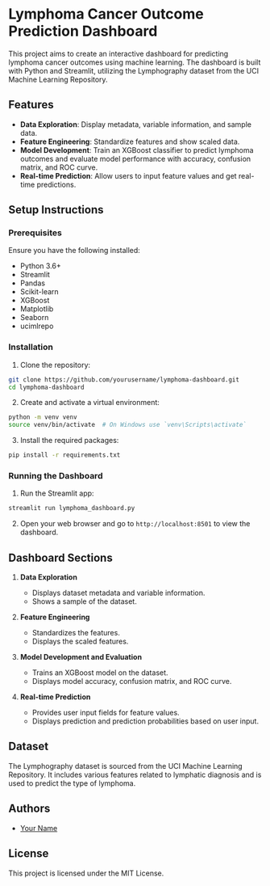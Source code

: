 
# Lymphoma Cancer Outcome Prediction Dashboard

This project aims to create an interactive dashboard for predicting lymphoma cancer outcomes using machine learning. The dashboard is built with Python and Streamlit, utilizing the Lymphography dataset from the UCI Machine Learning Repository.

## Features

- **Data Exploration**: Display metadata, variable information, and sample data.
- **Feature Engineering**: Standardize features and show scaled data.
- **Model Development**: Train an XGBoost classifier to predict lymphoma outcomes and evaluate model performance with accuracy, confusion matrix, and ROC curve.
- **Real-time Prediction**: Allow users to input feature values and get real-time predictions.

## Setup Instructions

### Prerequisites

Ensure you have the following installed:

- Python 3.6+
- Streamlit
- Pandas
- Scikit-learn
- XGBoost
- Matplotlib
- Seaborn
- ucimlrepo

### Installation

1. Clone the repository:

```bash
git clone https://github.com/yourusername/lymphoma-dashboard.git
cd lymphoma-dashboard
```

2. Create and activate a virtual environment:

```bash
python -m venv venv
source venv/bin/activate  # On Windows use `venv\Scripts\activate`
```

3. Install the required packages:

```bash
pip install -r requirements.txt
```

### Running the Dashboard

1. Run the Streamlit app:

```bash
streamlit run lymphoma_dashboard.py
```

2. Open your web browser and go to `http://localhost:8501` to view the dashboard.

## Dashboard Sections

1. **Data Exploration**
   - Displays dataset metadata and variable information.
   - Shows a sample of the dataset.

2. **Feature Engineering**
   - Standardizes the features.
   - Displays the scaled features.

3. **Model Development and Evaluation**
   - Trains an XGBoost model on the dataset.
   - Displays model accuracy, confusion matrix, and ROC curve.

4. **Real-time Prediction**
   - Provides user input fields for feature values.
   - Displays prediction and prediction probabilities based on user input.

## Dataset

The Lymphography dataset is sourced from the UCI Machine Learning Repository. It includes various features related to lymphatic diagnosis and is used to predict the type of lymphoma.

## Authors

- [Your Name](https://github.com/yourusername)

## License

This project is licensed under the MIT License.

